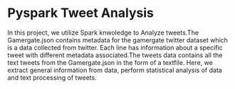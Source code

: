 # Pyspark Tweet Analysis
In this project, we utilize Spark knwoledge to Analyze tweets.The Gamergate.json contains metadata for the gamergate twitter dataset which is a data collected from twitter. Each line has information about a specific tweet with different metadata
associated.The tweets data contains all the text tweets from the Gamergate.json in the form of a textfile. Here, we extract general information from data, perform statistical analysis of data and text processing of tweets.
